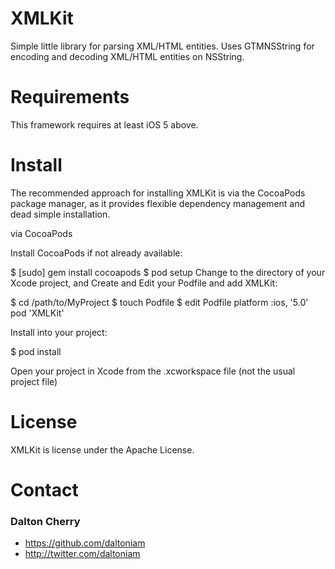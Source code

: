 # XMLKit #

Simple little library for parsing XML/HTML entities. Uses GTMNSString for encoding and decoding XML/HTML entities on NSString.

# Requirements #

This framework requires at least iOS 5 above.

# Install #

The recommended approach for installing XMLKit is via the CocoaPods package manager, as it provides flexible dependency management and dead simple installation.

via CocoaPods

Install CocoaPods if not already available:

  $ [sudo] gem install cocoapods
  $ pod setup
Change to the directory of your Xcode project, and Create and Edit your Podfile and add XMLKit:

  $ cd /path/to/MyProject
  $ touch Podfile
  $ edit Podfile
  platform :ios, '5.0'
  pod 'XMLKit'

Install into your project:

  $ pod install

Open your project in Xcode from the .xcworkspace file (not the usual project file)

# License #

XMLKit is license under the Apache License.

# Contact #

### Dalton Cherry ###
* https://github.com/daltoniam
* http://twitter.com/daltoniam